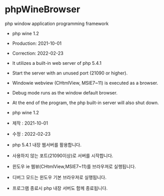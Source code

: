 # phpWineBrowser
php window application programming framework

- php wine 1.2
- Production: 2021-10-01
- Correction: 2022-02-23
- It utilizes a built-in web server of php 5.4.1
- Start the server with an unused port (21090 or higher).
- Windowie webview (CHtmlView, MSIE7~11) is executed as a browser.
- Debug mode runs as the window default browser.
- At the end of the program, the php built-in server will also shut down.

- php wine 1.2
- 제작 : 2021-10-01
- 수정 : 2022-02-23
- php 5.4.1 내장 웹서버를 활용합니다.
- 사용하지 않는 포트(21090이상)로 서버를 시작합니다.
- 윈도우 ie 웹뷰(CHtmlView,MSIE7~11)를 브라우져로 실행됩니다.
- 디버그 모드는 윈도우 기본 브라우져로 실행됩니다.
- 프로그램 종료시 php 내장 서버도 함께 종료됩니다.
